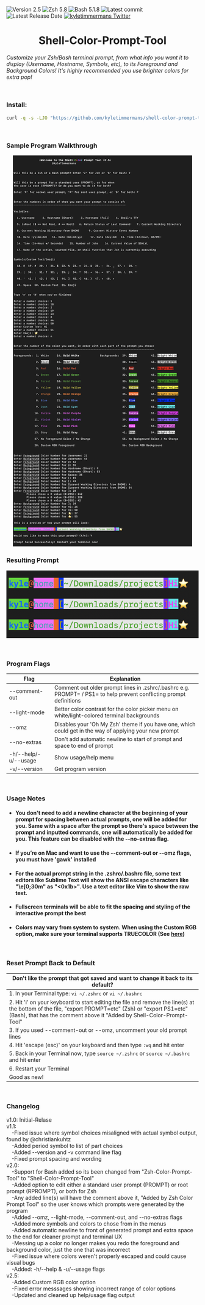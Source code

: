 ![Version 2.5](http://img.shields.io/badge/version-v2.5-orange.svg)
![Zsh 5.8](https://img.shields.io/badge/Zsh-5.8-red.svg)
![Bash 5.1.8](https://img.shields.io/badge/Bash-5.1.8-red.svg)
![Latest commit](https://img.shields.io/github/last-commit/kyletimmermans/shell-color-prompt-tool?color=lightblue)
![Latest Release Date](https://img.shields.io/github/release-date/kyletimmermans/shell-color-prompt-tool?color=darkgreen)
[![kyletimmermans Twitter](http://img.shields.io/twitter/url/http/shields.io.svg?style=social&label=Follow)](https://twitter.com/kyletimmermans)

# <div align="center">Shell-Color-Prompt-Tool</div>

_Customize your Zsh/Bash terminal prompt, from what info you want it to display (Username, Hostname, Symbols, etc), to its Foreground and Background Colors! It's highly recommended you use brighter colors for extra pop!_

</br>

### Install:
```bash
curl -q -s -LJO "https://github.com/kyletimmermans/shell-color-prompt-tool/releases/download/latest/shell-color-prompt-tool.sh" && chmod +x shell-color-prompt-tool.sh
```

</br>

### Sample Program Walkthrough
<p align="center">
  <img src="https://github.com/kyletimmermans/shell-color-prompt-tool/blob/master/resources/prompt_walkthrough.png?raw=true" alt="Sample Program Walkthrough"/>
</p>

### Resulting Prompt
<p align="center">
  <img src="https://github.com/kyletimmermans/shell-color-prompt-tool/blob/master/resources/final_prompt_example.png?raw=true" alt="Resulting Prompt"/>
</p>

</br>

### Program Flags

| Flag | Explanation |
| ---- | ----------- |
| --comment-out | Comment out older prompt lines in .zshrc/.bashrc e.g. PROMPT= / PS1= to help prevent conflicting prompt definitions |
| --light-mode | Better color contrast for the color picker menu on white/light-colored terminal backgrounds |
| --omz | Disables your 'Oh My Zsh' theme if you have one, which could get in the way of applying your new prompt |
| --no-extras | Don't add automatic newline to start of prompt and space to end of prompt |
| -h/--help/-u/--usage | Show usage/help menu |
| -v/--version | Get program version |

</br>

### Usage Notes
* #### You don't need to add a newline character at the beginning of your prompt for spacing between actual prompts, one will be added for you. Same with a space after the prompt so there's space between the prompt and inputted commands, one will automatically be added for you. This feature can be disabled with the --no-extras flag.
* #### If you’re on Mac and want to use the --comment-out or --omz flags, you must have 'gawk' installed
* #### For the actual prompt string in the .zshrc/.bashrc file, some text editors like Sublime Text will show the ANSI escape characters like "\e[0;30m" as "<0x1b>". Use a text editor like Vim to show the raw text.
* #### Fullscreen terminals will be able to fit the spacing and styling of the interactive prompt the best  
* #### Colors may vary from system to system. When using the Custom RGB option, make sure your terminal supports TRUECOLOR (See [here](https://github.com/termstandard/colors))

</br>

### Reset Prompt Back to Default
| Don't like the prompt that got saved and want to change it back to its default? |
|---------------------------------------------------------------------------------|
|1. In your Terminal type: ```vi ~/.zshrc``` or ```vi ~/.bashrc```|
|2. Hit 'i' on your keyboard to start editing the file and remove the line(s) at the bottom of the file, "export PROMPT=etc" (Zsh) or "export PS1=etc" (Bash), that has the comment above it "Added by Shell-Color-Prompt-Tool"|
|3. If you used --comment-out or --omz, uncomment your old prompt lines |
|4. Hit 'escape (esc)' on your keyboard and then type ```:wq``` and hit enter|
|5. Back in your Terminal now, type ```source ~/.zshrc``` or ```source ~/.bashrc``` and hit enter|
|6. Restart your Terminal|
|Good as new!|

</br>

### Changelog
<div>v1.0: Initial-Relase</div>
<div>v1.1:</div>
<div>&ensp;&ensp;-Fixed issue where symbol choices misaligned with actual symbol output, found by @christiankuhtz</div>
<div>&ensp;&ensp;-Added period symbol to list of part choices</div>
<div>&ensp;&ensp;-Added --version and -v command line flag</div>
<div>&ensp;&ensp;-Fixed prompt spacing and wording</div>
<div>v2.0:</div>
<div>&ensp;&ensp;-Support for Bash added so its been changed from "Zsh-Color-Prompt-Tool" to "Shell-Color-Prompt-Tool"</div>
<div>&ensp;&ensp;-Added option to edit either a standard user prompt (PROMPT) or root prompt (RPROMPT), or both for Zsh</div>
<div>&ensp;&ensp;-Any added line(s) will have the comment above it, "Added by Zsh Color Prompt Tool" so the user knows which prompts were generated by the program</div>
<div>&ensp;&ensp;-Added --omz, --light-mode, --comment-out, and --no-extras flags</div>
<div>&ensp;&ensp;-Added more symbols and colors to chose from in the menus</div>
<div>&ensp;&ensp;-Added automatic newline to front of generated prompt and extra space to the end for cleaner prompt and terminal UX</div>
<div>&ensp;&ensp;-Messing up a color no longer makes you redo the foreground and background color, just the one that was incorrect</div>
<div>&ensp;&ensp;-Fixed issue where colors weren't properly escaped and could cause visual bugs</div>
<div>&ensp;&ensp;-Added: -h/--help & -u/--usage flags</div>
<div>v2.5:</div>
<div>&ensp;&ensp;-Added Custom RGB color option</div>
<div>&ensp;&ensp;-Fixed error messsages showing incorrect range of color options</div>
<div>&ensp;&ensp;-Updated and cleaned up help/usage flag output</div>
